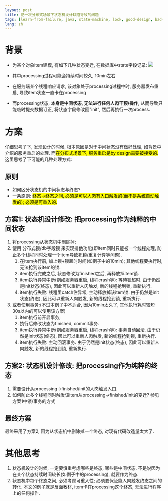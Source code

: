 ```yaml
---
layout: post
title: 记一次分布式场景下状态机设计缺陷导致的问题
tags: [learn-from-failure, java, state-machine, lock, good-design, bad-design]
lang: zh
---
```


# 背景
- 为某个对象item建模, 有如下几种状态变迁, 在数据库中state字段记录:
![](https://davywalker-bucket.oss-cn-shanghai.aliyuncs.com/img/202207072308671.png)

- 其中processing过程可能会持续时间较久, 10min左右
- 在服务端某个线程响应请求, 该对象处于processing过程中时, 服务器发布重启, 导致item状态一直卡在processing 
- 而processing状态, **本身是中间状态, 无法进行任何人肉干预/操作**, 从而导致只能临时提交数据订正, 将状态字段修改回"init", 然后再执行一次process.   


# 方案
仔细思考了下, 发现设计的时候, 根本原因是对于中间状态没有做好处理, 如背景中介绍的服务重启的处理. 
而<mark>在分布式场景下, 服务重启是by design需要被接受的.</mark> 
这里思考了下可能的几种处理方式:

## 原则
- 如何区分状态机的中间状态与终态? 
- 一条原则: <mark>终态->终态之间, 必须是可以人肉有入口触发的(而不是系统自动触发的); 必须是可重入的.</mark>

## 方案1: 状态机设计修改: 把processing作为纯粹的中间状态
1. 将processing从状态机中删除掉; 
2. 使用 分布式锁/db字段锁 来实现排他功能(即item同时只能被一个线程处理, 防止多个线程同时处理一个item导致死锁/重复计算等问题).
   1. 在item执行前, 加上锁+锁超时时间(如例子中的10min); 其他线程要执行时, 无法抢到该item的锁. 
   2. item执行完成之后, 状态修改为finished之后, 再释放掉item锁.
   3. item执行异常中断(例如服务器重启, 线程crash等): 等待锁超时. 由于仍然是init状态(终态), 因此可以重新人肉触发, 新的线程抢到锁, 重新执行.
   4. item执行失败: 线程里catch住异常, 主动释放掉该item锁. 由于仍然是init状态(终态), 因此可以重新人肉触发, 新的线程抢到锁, 重新执行.
3. 或者使用事务:(不过本例子中不适合, 因为10min太久了, 其他执行耗时较短30s以内的可以使用该方案)  
   1. item执行前开启事务;
   2. 执行后修改状态为finished, commit事务.
   3. item执行异常中断(例如服务器重启, 线程crash等): 事务自动回滚. 由于仍然是init状态(终态), 因此可以重新人肉触发, 新的线程抢到锁, 重新执行.
   4. item执行失败: 主动回滚事务. 由于仍然是init状态(终态), 因此可以重新人肉触发, 新的线程抢到锁, 重新执行.

## 方案2: 状态机设计修改: 把processing作为纯粹的终态
  1. 需要设计从processing->finished/init的人肉触发入口. 
  2. 如何防止多个线程同时触发该item从processing->finished/init的变迁? 参见方案1中锁/事务的方式

## 最终方案
最终采用了方案2, 因为从状态机中删除掉一个终态, 对现有代码改造量太大了.

# 其他思考 
1. 状态机设计的时候, 一定要慎重考虑哪些是终态, 哪些是中间状态. 不是说因为在某个状态持续时间较长(如例子中的processing), 就要作为终态. 
2. 状态机中每个终态之间, 必须考虑可重入性; 必须要保证能人肉触发终态之间的转化. 本文的例子就是反面教材, item卡在processing这个终态, 无法进行程序上的任何操作.


